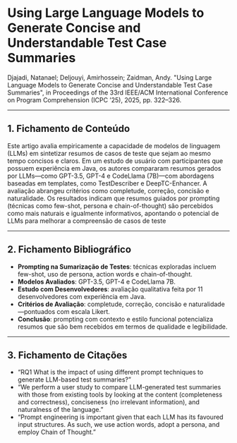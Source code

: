 # Using Large Language Models to Generate Concise and Understandable Test Case Summaries
 
Djajadi, Natanael; Deljouyi, Amirhossein; Zaidman, Andy. "Using Large Language Models to Generate Concise and Understandable Test Case Summaries", in Proceedings of the 33rd IEEE/ACM International Conference on Program Comprehension (ICPC ’25), 2025, pp. 322–326.

---

## 1. Fichamento de Conteúdo

Este artigo avalia empiricamente a capacidade de modelos de linguagem (LLMs) em sintetizar resumos de casos de teste que sejam ao mesmo tempo concisos e claros. Em um estudo de usuário com participantes que possuem experiência em Java, os autores compararam resumos gerados por LLMs—como GPT-3.5, GPT-4 e CodeLlama (7B)—com abordagens baseadas em templates, como TestDescriber e DeepTC-Enhancer. A avaliação abrangeu critérios como completude, correção, concisão e naturalidade. Os resultados indicam que resumos guiados por prompting (técnicas como few-shot, persona e chain-of-thought) são percebidos como mais naturais e igualmente informativos, apontando o potencial de LLMs para melhorar a compreensão de casos de teste

---

## 2. Fichamento Bibliográfico

* **Prompting na Sumarização de Testes**: técnicas exploradas incluem few-shot, uso de persona, action words e chain-of-thought. 
* **Modelos Avaliados**: GPT-3.5, GPT-4 e CodeLlama 7B.  
* **Estudo com Desenvolvedores**: avaliação qualitativa feita por 11 desenvolvedores com experiência em Java. 
* **Critérios de Avaliação**: completude, correção, concisão e naturalidade—pontuados com escala Likert. 
* **Conclusão**: prompting com contexto e estilo funcional potencializa resumos que são bem recebidos em termos de qualidade e legibilidade.

---

## 3. Fichamento de Citações

* “RQ1 What is the impact of using different prompt techniques to generate LLM-based test summaries?” 
* “We perform a user study to compare LLM-generated test summaries with those from existing tools by looking at the content (completeness and correctness), conciseness (no irrelevant information), and naturalness of the language.”  
* “Prompt engineering is important given that each LLM has its favoured input structures. As such, we use action words, adopt a persona, and employ Chain of Thought.”

